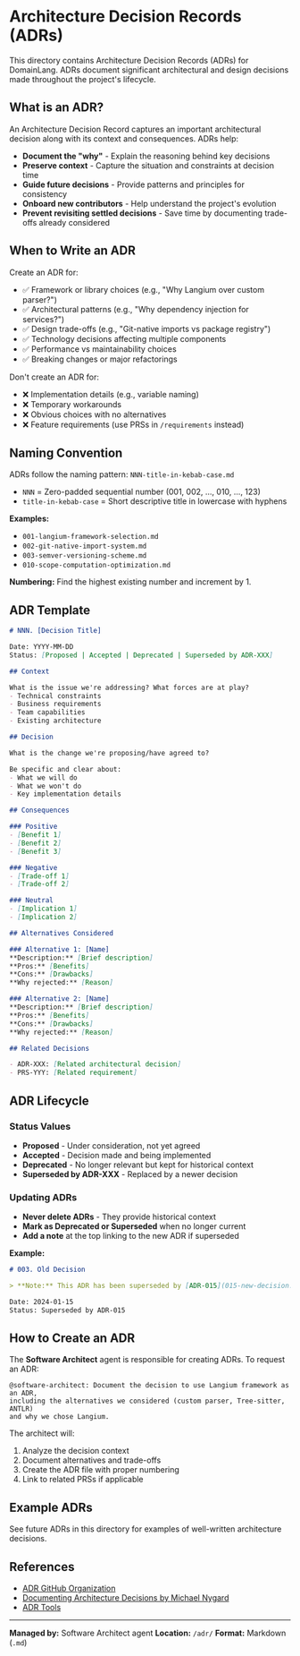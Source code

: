# Architecture Decision Records (ADRs)

This directory contains Architecture Decision Records (ADRs) for DomainLang. ADRs document significant architectural and design decisions made throughout the project's lifecycle.

## What is an ADR?

An Architecture Decision Record captures an important architectural decision along with its context and consequences. ADRs help:

- **Document the "why"** - Explain the reasoning behind key decisions
- **Preserve context** - Capture the situation and constraints at decision time
- **Guide future decisions** - Provide patterns and principles for consistency
- **Onboard new contributors** - Help understand the project's evolution
- **Prevent revisiting settled decisions** - Save time by documenting trade-offs already considered

## When to Write an ADR

Create an ADR for:

- ✅ Framework or library choices (e.g., "Why Langium over custom parser?")
- ✅ Architectural patterns (e.g., "Why dependency injection for services?")
- ✅ Design trade-offs (e.g., "Git-native imports vs package registry")
- ✅ Technology decisions affecting multiple components
- ✅ Performance vs maintainability choices
- ✅ Breaking changes or major refactorings

Don't create an ADR for:

- ❌ Implementation details (e.g., variable naming)
- ❌ Temporary workarounds
- ❌ Obvious choices with no alternatives
- ❌ Feature requirements (use PRSs in `/requirements` instead)

## Naming Convention

ADRs follow the naming pattern: `NNN-title-in-kebab-case.md`

- `NNN` = Zero-padded sequential number (001, 002, ..., 010, ..., 123)
- `title-in-kebab-case` = Short descriptive title in lowercase with hyphens

**Examples:**
- `001-langium-framework-selection.md`
- `002-git-native-import-system.md`
- `003-semver-versioning-scheme.md`
- `010-scope-computation-optimization.md`

**Numbering:** Find the highest existing number and increment by 1.

## ADR Template

```markdown
# NNN. [Decision Title]

Date: YYYY-MM-DD
Status: [Proposed | Accepted | Deprecated | Superseded by ADR-XXX]

## Context

What is the issue we're addressing? What forces are at play?
- Technical constraints
- Business requirements
- Team capabilities
- Existing architecture

## Decision

What is the change we're proposing/have agreed to?

Be specific and clear about:
- What we will do
- What we won't do
- Key implementation details

## Consequences

### Positive
- [Benefit 1]
- [Benefit 2]
- [Benefit 3]

### Negative
- [Trade-off 1]
- [Trade-off 2]

### Neutral
- [Implication 1]
- [Implication 2]

## Alternatives Considered

### Alternative 1: [Name]
**Description:** [Brief description]
**Pros:** [Benefits]
**Cons:** [Drawbacks]
**Why rejected:** [Reason]

### Alternative 2: [Name]
**Description:** [Brief description]
**Pros:** [Benefits]
**Cons:** [Drawbacks]
**Why rejected:** [Reason]

## Related Decisions

- ADR-XXX: [Related architectural decision]
- PRS-YYY: [Related requirement]
```

## ADR Lifecycle

### Status Values

- **Proposed** - Under consideration, not yet agreed
- **Accepted** - Decision made and being implemented
- **Deprecated** - No longer relevant but kept for historical context
- **Superseded by ADR-XXX** - Replaced by a newer decision

### Updating ADRs

- **Never delete ADRs** - They provide historical context
- **Mark as Deprecated or Superseded** when no longer current
- **Add a note** at the top linking to the new ADR if superseded

**Example:**
```markdown
# 003. Old Decision

> **Note:** This ADR has been superseded by [ADR-015](015-new-decision.md)

Date: 2024-01-15
Status: Superseded by ADR-015
```

## How to Create an ADR

The **Software Architect** agent is responsible for creating ADRs. To request an ADR:

```
@software-architect: Document the decision to use Langium framework as an ADR,
including the alternatives we considered (custom parser, Tree-sitter, ANTLR)
and why we chose Langium.
```

The architect will:
1. Analyze the decision context
2. Document alternatives and trade-offs
3. Create the ADR file with proper numbering
4. Link to related PRSs if applicable

## Example ADRs

See future ADRs in this directory for examples of well-written architecture decisions.

## References

- [ADR GitHub Organization](https://adr.github.io/)
- [Documenting Architecture Decisions by Michael Nygard](https://cognitect.com/blog/2011/11/15/documenting-architecture-decisions)
- [ADR Tools](https://github.com/npryce/adr-tools)

---

**Managed by:** Software Architect agent
**Location:** `/adr/`
**Format:** Markdown (`.md`)